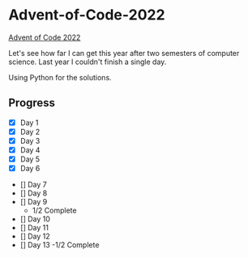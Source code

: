 # Advent-of-Code-2022

[Advent of Code 2022](https://adventofcode.com/2022)

Let's see how far I can get this year after two semesters of computer science. Last year I couldn't finish a single day.

Using Python for the solutions.

## Progress

-   [x] Day 1
-   [x] Day 2
-   [x] Day 3
-   [x] Day 4
-   [x] Day 5
-   [x] Day 6
-   [] Day 7
-   [] Day 8
-   [] Day 9
    -   1/2 Complete
-   [] Day 10
-   [] Day 11
-   [] Day 12
-   [] Day 13
    -1/2 Complete
